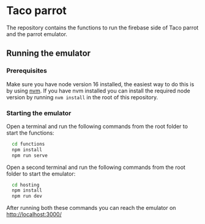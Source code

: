 # Taco parrot

The repository contains the functions to run the firebase side of Taco parrot and the parrot emulator.

## Running the emulator

### Prerequisites

Make sure you have node version 16 installed, the easiest way to do this is by using [nvm](https://github.com/nvm-sh/nvm).
If you have nvm installed you can install the required node version by running `nvm install` in the root of this repository.

### Starting the emulator

Open a terminal and run the following commands from the root folder to start the functions:

```bash
  cd functions
  npm install
  npm run serve
```

Open a second terminal and run the following commands from the root folder to start the emulator:

```bash
  cd hosting
  npm install
  npm run dev
```

After running both these commands you can reach the emulator on <http://localhost:3000/>
